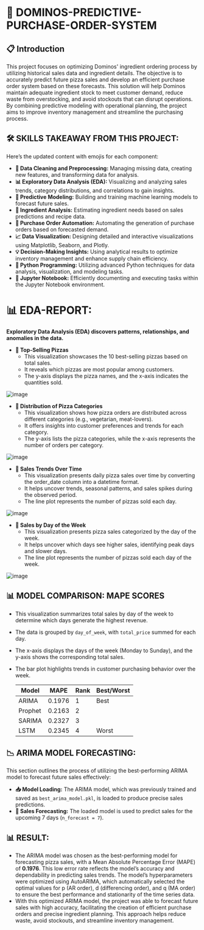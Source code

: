 # **🍕 DOMINOS-PREDICTIVE-PURCHASE-ORDER-SYSTEM**  

## **📋 Introduction**  
This project focuses on optimizing Dominos' ingredient ordering process by utilizing historical sales data and ingredient details. The objective is to accurately predict future pizza sales and develop an efficient purchase order system based on these forecasts. This solution will help Dominos maintain adequate ingredient stock to meet customer demand, reduce waste from overstocking, and avoid stockouts that can disrupt operations. By combining predictive modeling with operational planning, the project aims to improve inventory management and streamline the purchasing process.

## **🛠️ SKILLS TAKEAWAY FROM THIS PROJECT:**  
Here’s the updated content with emojis for each component:

- **🧹 Data Cleaning and Preprocessing:** Managing missing data, creating new features, and transforming data for analysis.  
- **📊 Exploratory Data Analysis (EDA):** Visualizing and analyzing sales trends, category distributions, and correlations to gain insights.  
- **🤖 Predictive Modeling:** Building and training machine learning models to forecast future sales.  
- **🍳 Ingredient Analysis:** Estimating ingredient needs based on sales predictions and recipe data.  
- **🛒 Purchase Order Automation:** Automating the generation of purchase orders based on forecasted demand.  
- **📈 Data Visualization:** Designing detailed and interactive visualizations using Matplotlib, Seaborn, and Plotly.  
- **💡 Decision-Making Insights:** Using analytical results to optimize inventory management and enhance supply chain efficiency.  
- **🐍 Python Programming:** Utilizing advanced Python techniques for data analysis, visualization, and modeling tasks.  
- **📓 Jupyter Notebook:** Efficiently documenting and executing tasks within the Jupyter Notebook environment.

# **📊 EDA-REPORT:**  
**Exploratory Data Analysis (EDA) discovers patterns, relationships, and anomalies in the data.**  

- **🍕 Top-Selling Pizzas**  
  - This visualization showcases the 10 best-selling pizzas based on total sales.  
  - It reveals which pizzas are most popular among customers.  
  - The y-axis displays the pizza names, and the x-axis indicates the quantities sold.  

![image](https://github.com/user-attachments/assets/e23d7ef9-8279-47c8-be9e-77645d002b00)




- **🍕 Distribution of Pizza Categories**  
  - This visualization shows how pizza orders are distributed across different categories (e.g., vegetarian, meat-lovers).  
  - It offers insights into customer preferences and trends for each category.  
  - The y-axis lists the pizza categories, while the x-axis represents the number of orders per category.
 
![image](https://github.com/user-attachments/assets/d735537b-452b-492d-86a8-efa4f978956d)


  
- **📅 Sales Trends Over Time**  
  - This visualization presents daily pizza sales over time by converting the order_date column into a datetime format.  
  - It helps uncover trends, seasonal patterns, and sales spikes during the observed period.  
  - The line plot represents the number of pizzas sold each day.  

![image](https://github.com/user-attachments/assets/24a9cc84-7fc7-4754-a03a-2f6fbf817c75)



- **📅 Sales by Day of the Week**  
  - This visualization presents pizza sales categorized by the day of the week.  
  - It helps uncover which days see higher sales, identifying peak days and slower days.  
  - The line plot represents the number of pizzas sold each day of the week.  

![image](https://github.com/user-attachments/assets/ec24e6e1-8e85-4b23-859a-457da1bbeb8e)




## **📊 MODEL COMPARISON: MAPE SCORES**  
- This visualization summarizes total sales by day of the week to determine which days generate the highest revenue.  
- The data is grouped by `day_of_week`, with `total_price` summed for each day.  
- The x-axis displays the days of the week (Monday to Sunday), and the y-axis shows the corresponding total sales.  
- The bar plot highlights trends in customer purchasing behavior over the week.  





   | **Model**   | **MAPE** | **Rank** | **Best/Worst** |
   |-------------|----------|----------|----------------|
   | ARIMA       | 0.1976   | 1        |     Best       |
   | Prophet     | 0.2163   | 2        |                |
   | SARIMA      | 0.2327   | 3        |                |
   | LSTM        | 0.2345   | 4        |     Worst      |


## **📉 ARIMA MODEL FORECASTING:**  
This section outlines the process of utilizing the best-performing ARIMA model to forecast future sales effectively:  
- **📥 Model Loading:** The ARIMA model, which was previously trained and saved as `best_arima_model.pkl`, is loaded to produce precise sales predictions.  
- **🔮 Sales Forecasting:** The loaded model is used to predict sales for the upcoming 7 days (`n_forecast = 7`).

## **📊 RESULT:**  
- The ARIMA model was chosen as the best-performing model for forecasting pizza sales, with a Mean Absolute Percentage Error (MAPE) of **0.1976**. This low error rate reflects the model’s accuracy and dependability in predicting sales trends. The model’s hyperparameters were optimized using AutoARIMA, which automatically selected the optimal values for p (AR order), d (differencing order), and q (MA order) to ensure the best performance and stationarity of the time series data.  
- With this optimized ARIMA model, the project was able to forecast future sales with high accuracy, facilitating the creation of efficient purchase orders and precise ingredient planning. This approach helps reduce waste, avoid stockouts, and streamline inventory management.
